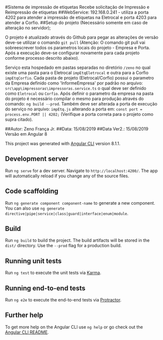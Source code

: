   
 #Sistema de impressão de etiquetas
 Recebe solicitação de Impressão e Reimpressão de etiquetas
 ##WebService:
    192.168.0.241 - utiliza a porta 4202 para atender a impressão de etiquetas na Eletrocal e porta 4203 para atender a Corfio.
 ##Setup do projeto (Necessário somente em caso de alteração no servidor);
 
 O projeto é atualizado através do Github para pegar as alterações de versão deve-se utilizar o comando `git pull` (Atenção: O comando git pull vai sobreescrever todos os parametros locais do projeto - Empresa e Porta. Após a execução deve-se configurar novamente para cada projeto conforme processo descrito abaixo). 

 Serviço esta hospedado em pastas separadas no diretório `/zeno` no qual existe uma pasta para o Eletrocal `impEtqEletrocal` e outra para a Corfio `impEtqCorfio`. 
 Cada pasta de projeto (Eletrocal/Corfio) possui o parametro da Empresa definido como 'InformeEmpresa' por padrão no arquivo: `src\app\impressoras\impressoras.service.ts` o qual deve ser definido como `Eletrocal` ou `Corfio`. 
 Após definir o parametro da empresa na pasta do projeto é necessário compilar o mesmo para produção através do comando: `ng build --prod`.
 Também deve ser alterada a porta de execução do serviço no arquivo: `impEtq.js` alterando a porta em:
    `const port = process.env.PORT || 4202;` (Verifique a porta correta para o projeto como supra citado).
 
 

 ##Autor: Zeno França Jr.
 ##Data: 15/08/2019
 ##Data Ver2.: 15/08/2019  Versão em Angular 8                                                                    




This project was generated with [Angular CLI](https://github.com/angular/angular-cli) version 8.1.1.

## Development server

Run `ng serve` for a dev server. Navigate to `http://localhost:4200/`. The app will automatically reload if you change any of the source files.

## Code scaffolding

Run `ng generate component component-name` to generate a new component. You can also use `ng generate directive|pipe|service|class|guard|interface|enum|module`.

## Build

Run `ng build` to build the project. The build artifacts will be stored in the `dist/` directory. Use the `--prod` flag for a production build.

## Running unit tests

Run `ng test` to execute the unit tests via [Karma](https://karma-runner.github.io).

## Running end-to-end tests

Run `ng e2e` to execute the end-to-end tests via [Protractor](http://www.protractortest.org/).

## Further help

To get more help on the Angular CLI use `ng help` or go check out the [Angular CLI README](https://github.com/angular/angular-cli/blob/master/README.md).
